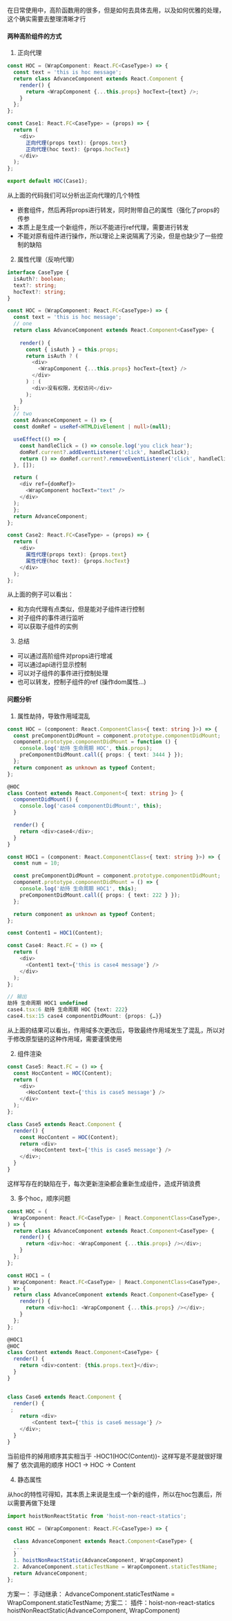 在日常使用中，高阶函数用的很多，但是如何去具体去用，以及如何优雅的处理，这个确实需要去整理清晰才行

#### 两种高阶组件的方式

1. 正向代理

```ts
const HOC = (WrapComponent: React.FC<CaseType>) => {
  const text = 'this is hoc message';
  return class AdvanceComponent extends React.Component {
    render() {
      return <WrapComponent {...this.props} hocText={text} />;
    }
  };
};

const Case1: React.FC<CaseType> = (props) => {
  return (
    <div>
      正向代理(props text): {props.text}
      正向代理(hoc text): {props.hocText}
    </div>
  );
};

export default HOC(Case1);
```
从上面的代码我们可以分析出正向代理的几个特性
* 嵌套组件，然后再将props进行转发，同时附带自己的属性（强化了props的传参
* 本质上是生成一个新组件，所以不能进行ref代理，需要进行转发
* 不能对原有组件进行操作，所以理论上来说隔离了污染，但是也缺少了一些控制的缺陷

2. 属性代理（反响代理）

```ts
interface CaseType {
  isAuth?: boolean;
  text?: string;
  hocText?: string;
}

const HOC = (WrapComponent: React.FC<CaseType>) => {
  const text = 'this is hoc message';
  // one
  return class AdvanceComponent extends React.Component<CaseType> {
    
    render() {
      const { isAuth } = this.props;
      return isAuth ? (
        <div>
          <WrapComponent {...this.props} hocText={text} />
        </div>
      ) : (
        <div>没有权限，无权访问</div>
      );
    }
  };
  // two
  const AdvanceComponent = () => {
  const domRef = useRef<HTMLDivElement | null>(null);

  useEffect(() => {
    const handleClick = () => console.log('you click hear');
    domRef.current?.addEventListener('click', handleClick);
    return () => domRef.current?.removeEventListener('click', handleClick);
  }, []);

  return (
    <div ref={domRef}>
      <WrapComponent hocText="text" />
    </div>
  );
  };
  return AdvanceComponent;
};

const Case2: React.FC<CaseType> = (props) => {
  return (
    <div>
      属性代理(props text): {props.text}
      属性代理(hoc text): {props.hocText}
    </div>
  );
};
```
从上面的例子可以看出：
* 和方向代理有点类似，但是能对子组件进行控制
* 对子组件的事件进行监听
* 可以获取子组件的实例

3. 总结
* 可以通过高阶组件对props进行增减
* 可以通过api进行显示控制
* 可以对子组件的事件进行控制处理
* 也可以转发，控制子组件的ref (操作dom属性...)

#### 问题分析
1. 属性劫持，导致作用域混乱

```ts
const HOC = (component: React.ComponentClass<{ text: string }>) => {
  const preComponentDidMount = component.prototype.componentDidMount;
  component.prototype.componentDidMount = function () {
    console.log('劫持 生命周期 HOC', this.props);
    preComponentDidMount.call({ props: { text: 3444 } });
  };
  return component as unknown as typeof Content;
};

@HOC
class Content extends React.Component<{ text: string }> {
  componentDidMount() {
    console.log('case4 componentDidMount:', this);
  }

  render() {
    return <div>case4</div>;
  }
}

const HOC1 = (component: React.ComponentClass<{ text: string }>) => {
  const num = 10;

  const preComponentDidMount = component.prototype.componentDidMount;
  component.prototype.componentDidMount = () => {
    console.log('劫持 生命周期 HOC1', this);
    preComponentDidMount.call({ props: { text: 222 } });
  };

  return component as unknown as typeof Content;
};

const Content1 = HOC1(Content);

const Case4: React.FC = () => {
  return (
    <div>
      <Content1 text={'this is case4 message'} />
    </div>
  );
};

// 输出
劫持 生命周期 HOC1 undefined
case4.tsx:6 劫持 生命周期 HOC {text: 222}
case4.tsx:15 case4 componentDidMount: {props: {…}}
```
从上面的结果可以看出，作用域多次更改后，导致最终作用域发生了混乱，所以对于修改原型链的这种作用域，需要谨慎使用

2. 组件渲染


```ts
const Case5: React.FC = () => {
  const HocContent = HOC(Content);
  return (
    <div>
      <HocContent text={'this is case5 message'} />
    </div>
  );
};

class Case5 extends React.Component {
  render() {
    const HocContent = HOC(Content);
    return <div>
        <HocContent text={'this is case5 message'} />
    </div>;
  }
}

```
这样写存在的缺陷在于，每次更新渲染都会重新生成组件，造成开销浪费


3. 多个hoc，顺序问题

```ts
const HOC = (
  WrapComponent: React.FC<CaseType> | React.ComponentClass<CaseType>,
) => {
  return class AdvanceComponent extends React.Component<CaseType> {
    render() {
      return <div>hoc: <WrapComponent {...this.props} /></div>;
    }
  };
};

const HOC1 = (
  WrapComponent: React.FC<CaseType> | React.ComponentClass<CaseType>,
) => {
  return class AdvanceComponent extends React.Component<CaseType> {
    render() {
      return <div>hoc1: <WrapComponent {...this.props} /></div>;
    }
  };
};

@HOC1
@HOC
class Content extends React.Component<CaseType> {
  render() {
    return <div>content: {this.props.text}</div>;
  }
}


class Case6 extends React.Component {
  render() {
 ;
    return <div>
        <Content text={'this is case6 message'} />
    </div>;
  }
}
```

当前组件的掉用顺序其实相当于 -HOC1(HOC(Content))- 这样写是不是就很好理解了
依次调用的顺序 HOC1 -> HOC -> Content

4. 静态属性

从hoc的特性可得知，其本质上来说是生成一个新的组件，所以在hoc包裹后，所以需要再做下处理

```ts
import hoistNonReactStatic from 'hoist-non-react-statics';

const HOC = (WrapComponent: React.FC<CaseType>) => {

  class AdvanceComponent extends React.Component<CaseType> {
  ...
  }
  1. hoistNonReactStatic(AdvanceComponent, WrapComponent)
  2. AdvanceComponent.staticTestName = WrapComponent.staticTestName;
  return AdvanceComponent;
};
```

方案一：
手动继承： AdvanceComponent.staticTestName = WrapComponent.staticTestName;
方案二：
插件：hoist-non-react-statics
hoistNonReactStatic(AdvanceComponent, WrapComponent)
